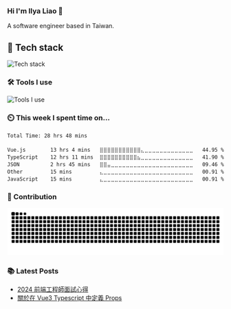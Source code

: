 ### Hi I'm Ilya Liao 👋

A software engineer based in Taiwan.

## 🔭 Tech stack

![Tech stack](https://skillicons.dev/icons?i=nodejs,js,ts,tailwind,react,nextjs,vue,pinia,nuxt)

### 🛠 Tools I use

![Tools I use](https://skillicons.dev/icons?i=neovim,vim,vscode,pnpm,vite,vercel,git,github,postman,discord)

### ⏲️ This week I spent time on...

<!--START_SECTION:waka-->

```txt
Total Time: 28 hrs 48 mins

Vue.js        13 hrs 4 mins   ⣿⣿⣿⣿⣿⣿⣿⣿⣿⣿⣿⣄⣀⣀⣀⣀⣀⣀⣀⣀⣀⣀⣀⣀⣀   44.95 %
TypeScript    12 hrs 11 mins  ⣿⣿⣿⣿⣿⣿⣿⣿⣿⣿⣦⣀⣀⣀⣀⣀⣀⣀⣀⣀⣀⣀⣀⣀⣀   41.90 %
JSON          2 hrs 45 mins   ⣿⣿⣤⣀⣀⣀⣀⣀⣀⣀⣀⣀⣀⣀⣀⣀⣀⣀⣀⣀⣀⣀⣀⣀⣀   09.46 %
Other         15 mins         ⣄⣀⣀⣀⣀⣀⣀⣀⣀⣀⣀⣀⣀⣀⣀⣀⣀⣀⣀⣀⣀⣀⣀⣀⣀   00.91 %
JavaScript    15 mins         ⣄⣀⣀⣀⣀⣀⣀⣀⣀⣀⣀⣀⣀⣀⣀⣀⣀⣀⣀⣀⣀⣀⣀⣀⣀   00.91 %
```

<!--END_SECTION:waka-->

### 🚀 Contribution

<picture>
  <source media="(prefers-color-scheme: dark)" srcset="https://raw.githubusercontent.com/jackcodetw/jackcodetw/output/github-contribution-grid-snake-dark.svg">
  <source media="(prefers-color-scheme: light)" srcset="https://raw.githubusercontent.com/jackcodetw/jackcodetw/output/github-contribution-grid-snake.svg">
  <img alt="github contribution grid snake animation" src="https://raw.githubusercontent.com/jackcodetw/jackcodetw/output/github-contribution-grid-snake.svg">
</picture>

### 📚 Latest Posts
- [2024 前端工程師面試心得](https://www.cofcat.com/posts/2024-front-end-interview-experience)
- [關於在 Vue3 Typescript 中定義 Props](https://www.cofcat.com/posts/vue3-typescript-props)

